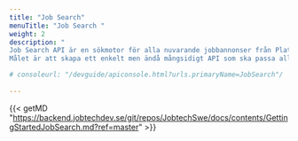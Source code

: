 ```yaml
---
title: "Job Search"
menuTitle: "Job Search "
weight: 2
description: "
Job Search API är en sökmotor för alla nuvarande jobbannonser från Platsbanken. 
Målet är att skapa ett enkelt men ändå mångsidigt API som ska passa alla som bygger alla slags applikationer som innehåller data från jobbannonser."

# consoleurl: "/devguide/apiconsole.html?urls.primaryName=JobSearch"/
  
---
```


{{< getMD "https://backend.jobtechdev.se/git/repos/JobtechSwe/docs/contents/GettingStartedJobSearch.md?ref=master" >}}